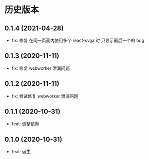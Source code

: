 # 历史版本

## 0.1.4 (2021-04-28)

- fix: 修复 在同一页面内使用多个 react-svga 时 只显示最后一个的 bug

## 0.1.3 (2020-11-11)

- fix: 修复 webworker 泄漏问题

## 0.1.2 (2020-11-11)

- fix: 尝试修复 webworker 泄漏问题

## 0.1.1 (2020-10-31)

- feat: 调整依赖

## 0.1.0 (2020-10-31)

- feat: 诞生

